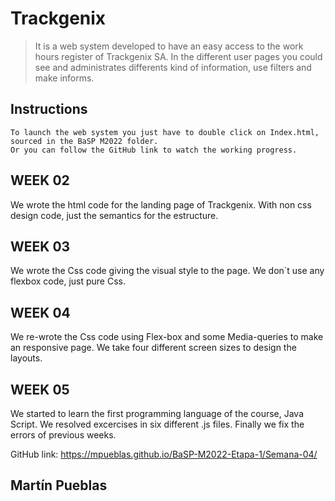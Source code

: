 # Trackgenix
>It is a web system developed to have an easy access to the work hours register of Trackgenix SA. In the different user pages you could see and administrates differents kind of information, use filters and make informs.
## Instructions
```
To launch the web system you just have to double click on Index.html, sourced in the BaSP M2022 folder.
Or you can follow the GitHub link to watch the working progress.
```
## WEEK 02
We wrote the html code for the landing page of Trackgenix. With non css design code, just the semantics for the estructure.

## WEEK 03
We wrote the Css code giving the visual style to the page. We don`t use any flexbox code, just pure Css.

## WEEK 04
We re-wrote the Css code using Flex-box and some Media-queries to make an responsive page. We take four different screen sizes to design the layouts. 

## WEEK 05
We started to learn the first programming language of the course, Java Script. We resolved excercises in six different .js files. Finally we fix the errors of previous weeks.

GitHub link: https://mpueblas.github.io/BaSP-M2022-Etapa-1/Semana-04/

## Martín Pueblas